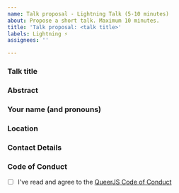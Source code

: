 ```yaml
---
name: Talk proposal - Lightning Talk (5-10 minutes)
about: Propose a short talk. Maximum 10 minutes.
title: 'Talk proposal: <talk title>'
labels: Lightning ⚡️
assignees: ''

---
```


### Talk title

### Abstract 

<!-- A short description of what the talk will be about. -->

### Your name (and pronouns)

<!-- We want to be a safe, supportive space for people to make their speaking debut. That's why we're partnering with Global Diversity CFP Day and saving spots at future meetups specifically for first-time speakers. So if you attended one of the workshops and this will be your first talk, please let us know! -->

### Location

<!-- Please mention both where you're based and where you'd like to speak. If you need travel assistance, let us know here or ping one of the organizers on Discord. -->

### Contact Details

<!-- We'll mostly use this issue for communication. But it might help to leave your Twitter, Github or Discord nickname (if you're in the QueerJS Discord.) Please note that this info will be public. -->

### Code of Conduct

<!-- We expect all of our speakers to uphold our Code of Conduct, so please take a minute to read through it. -->

- [ ] I've read and agree to the [QueerJS Code of Conduct](https://queerjs.com/code-of-conduct)
